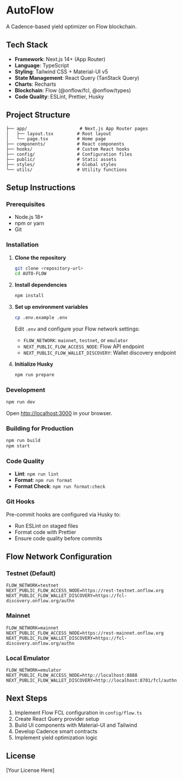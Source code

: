 # AutoFlow

A Cadence-based yield optimizer on Flow blockchain.

## Tech Stack

- **Framework**: Next.js 14+ (App Router)
- **Language**: TypeScript
- **Styling**: Tailwind CSS + Material-UI v5
- **State Management**: React Query (TanStack Query)
- **Charts**: Recharts
- **Blockchain**: Flow (@onflow/fcl, @onflow/types)
- **Code Quality**: ESLint, Prettier, Husky

## Project Structure

```
├── app/                    # Next.js App Router pages
│   ├── layout.tsx         # Root layout
│   └── page.tsx           # Home page
├── components/            # React components
├── hooks/                 # Custom React hooks
├── config/                # Configuration files
├── public/                # Static assets
├── styles/                # Global styles
└── utils/                 # Utility functions
```

## Setup Instructions

### Prerequisites

- Node.js 18+
- npm or yarn
- Git

### Installation

1. **Clone the repository**
   ```bash
   git clone <repository-url>
   cd AUTO-FLOW
   ```

2. **Install dependencies**
   ```bash
   npm install
   ```

3. **Set up environment variables**
   ```bash
   cp .env.example .env
   ```

   Edit `.env` and configure your Flow network settings:
   - `FLOW_NETWORK`: `mainnet`, `testnet`, or `emulator`
   - `NEXT_PUBLIC_FLOW_ACCESS_NODE`: Flow API endpoint
   - `NEXT_PUBLIC_FLOW_WALLET_DISCOVERY`: Wallet discovery endpoint

4. **Initialize Husky**
   ```bash
   npm run prepare
   ```

### Development

```bash
npm run dev
```

Open [http://localhost:3000](http://localhost:3000) in your browser.

### Building for Production

```bash
npm run build
npm start
```

### Code Quality

- **Lint**: `npm run lint`
- **Format**: `npm run format`
- **Format Check**: `npm run format:check`

### Git Hooks

Pre-commit hooks are configured via Husky to:
- Run ESLint on staged files
- Format code with Prettier
- Ensure code quality before commits

## Flow Network Configuration

### Testnet (Default)
```env
FLOW_NETWORK=testnet
NEXT_PUBLIC_FLOW_ACCESS_NODE=https://rest-testnet.onflow.org
NEXT_PUBLIC_FLOW_WALLET_DISCOVERY=https://fcl-discovery.onflow.org/authn
```

### Mainnet
```env
FLOW_NETWORK=mainnet
NEXT_PUBLIC_FLOW_ACCESS_NODE=https://rest-mainnet.onflow.org
NEXT_PUBLIC_FLOW_WALLET_DISCOVERY=https://fcl-discovery.onflow.org/authn
```

### Local Emulator
```env
FLOW_NETWORK=emulator
NEXT_PUBLIC_FLOW_ACCESS_NODE=http://localhost:8888
NEXT_PUBLIC_FLOW_WALLET_DISCOVERY=http://localhost:8701/fcl/authn
```

## Next Steps

1. Implement Flow FCL configuration in `config/flow.ts`
2. Create React Query provider setup
3. Build UI components with Material-UI and Tailwind
4. Develop Cadence smart contracts
5. Implement yield optimization logic

## License

[Your License Here]
